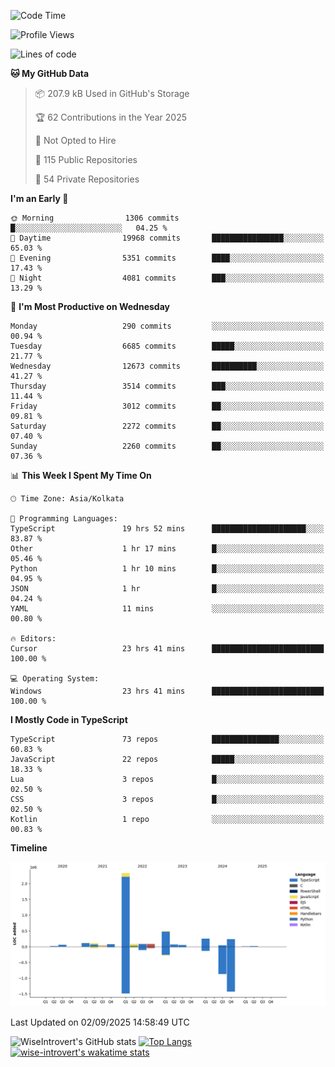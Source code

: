 <!--START_SECTION:waka-->
![Code Time](http://img.shields.io/badge/Code%20Time-2%2C483%20hrs%2015%20mins-blue)

![Profile Views](http://img.shields.io/badge/Profile%20Views-7-blue)

![Lines of code](https://img.shields.io/badge/From%20Hello%20World%20I%27ve%20Written-4.1%20million%20lines%20of%20code-blue)

**🐱 My GitHub Data** 

> 📦 207.9 kB Used in GitHub's Storage 
 > 
> 🏆 62 Contributions in the Year 2025
 > 
> 🚫 Not Opted to Hire
 > 
> 📜 115 Public Repositories 
 > 
> 🔑 54 Private Repositories 
 > 
**I'm an Early 🐤** 

```text
🌞 Morning                1306 commits        █░░░░░░░░░░░░░░░░░░░░░░░░   04.25 % 
🌆 Daytime                19968 commits       ████████████████░░░░░░░░░   65.03 % 
🌃 Evening                5351 commits        ████░░░░░░░░░░░░░░░░░░░░░   17.43 % 
🌙 Night                  4081 commits        ███░░░░░░░░░░░░░░░░░░░░░░   13.29 % 
```
📅 **I'm Most Productive on Wednesday** 

```text
Monday                   290 commits         ░░░░░░░░░░░░░░░░░░░░░░░░░   00.94 % 
Tuesday                  6685 commits        █████░░░░░░░░░░░░░░░░░░░░   21.77 % 
Wednesday                12673 commits       ██████████░░░░░░░░░░░░░░░   41.27 % 
Thursday                 3514 commits        ███░░░░░░░░░░░░░░░░░░░░░░   11.44 % 
Friday                   3012 commits        ██░░░░░░░░░░░░░░░░░░░░░░░   09.81 % 
Saturday                 2272 commits        ██░░░░░░░░░░░░░░░░░░░░░░░   07.40 % 
Sunday                   2260 commits        ██░░░░░░░░░░░░░░░░░░░░░░░   07.36 % 
```


📊 **This Week I Spent My Time On** 

```text
🕑︎ Time Zone: Asia/Kolkata

💬 Programming Languages: 
TypeScript               19 hrs 52 mins      █████████████████████░░░░   83.87 % 
Other                    1 hr 17 mins        █░░░░░░░░░░░░░░░░░░░░░░░░   05.46 % 
Python                   1 hr 10 mins        █░░░░░░░░░░░░░░░░░░░░░░░░   04.95 % 
JSON                     1 hr                █░░░░░░░░░░░░░░░░░░░░░░░░   04.24 % 
YAML                     11 mins             ░░░░░░░░░░░░░░░░░░░░░░░░░   00.80 % 

🔥 Editors: 
Cursor                   23 hrs 41 mins      █████████████████████████   100.00 % 

💻 Operating System: 
Windows                  23 hrs 41 mins      █████████████████████████   100.00 % 
```

**I Mostly Code in TypeScript** 

```text
TypeScript               73 repos            ███████████████░░░░░░░░░░   60.83 % 
JavaScript               22 repos            █████░░░░░░░░░░░░░░░░░░░░   18.33 % 
Lua                      3 repos             █░░░░░░░░░░░░░░░░░░░░░░░░   02.50 % 
CSS                      3 repos             █░░░░░░░░░░░░░░░░░░░░░░░░   02.50 % 
Kotlin                   1 repo              ░░░░░░░░░░░░░░░░░░░░░░░░░   00.83 % 
```



**Timeline**

![Lines of Code chart](https://raw.githubusercontent.com/wise-introvert/wise-introvert/master/assets/bar_graph.png)


 Last Updated on 02/09/2025 14:58:49 UTC
<!--END_SECTION:waka-->

![WiseIntrovert's GitHub stats](https://github-readme-stats.vercel.app/api?username=wise-introvert&count_private=true&show_icons=true)
[![Top Langs](https://github-readme-stats.vercel.app/api/top-langs/?username=wise-introvert&langs_count=10)](https://github.com/anuraghazra/github-readme-stats)
[![wise-introvert's wakatime stats](https://github-readme-stats.vercel.app/api/wakatime?username=wiseintrovert)](https://github.com/anuraghazra/github-readme-stats)
